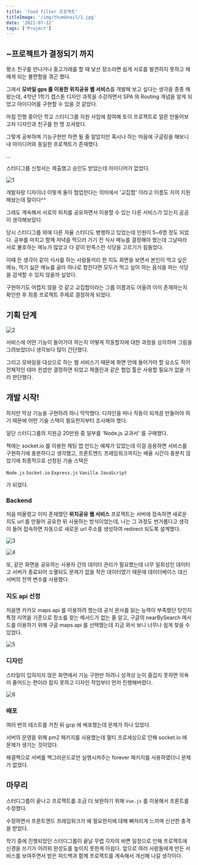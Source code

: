 ```yaml
---
title: 'food filter 프로젝트' 
titleImage: '/img/thumbnail/1.jpg'
date: '2021-07-12'
tags: ['Project']
---
```


## ~프로젝트가 결정되기 까지

평소 친구를 만나거나 중고거래를 할 때 낯선 장소라면 쉽게 서로를 발견하지 못하고 헤매게 되는 불편함을 겪곤 했다.

그래서 **모바일 gps 를 이용한 위치공유 웹 서비스**를 개발해 보고 싶다는 생각을 종종 해왔는데, 4학년 1학기 캡스톤 디자인 과목을 수강하면서 SPA 와 Routing 개념을 알게 되었고 아이디어를 구현할 수 있을 것 같았다.

마침 진행 중이던 학교 스터디그룹 지원 사업에 참여해 토이 프로젝트로 얼른 만들어보고자 디자인과 친구를 한 명 꼬셔왔다.

그렇게 공부하며 기능구현만 하면 될 줄 알았지만 혹시나 하는 마음에 구글링을 해보니 내 아이디어와 동일한 프로젝트가 존재했다.

...

스터디그룹 신청서는 제출했고 승인도 받았는데 아이디어가 없었다. 

![1](./1.jpg)

개발자랑 디자이너 이렇게 둘이 협업한다는 의미에서 '교집합' 이라고 이름도 지어 지원해놨는데 말이다^^

그래도 계속해서 서로의 위치를 공유하면서 이용할 수 있는 다른 서비스가 있는지 곰곰이 생각해보았다.

당시 스터디그룹 외에 다른 자율 스터디도 병행하고 있었는데 인원이 5~6명 정도 되었다. 공부를 마치고 함께 저녁을 먹으러 가기 전 식사 메뉴를 결정해야 했는데 그날따라 서로 불호하는 메뉴가 많았고 다 같이 만족스런 식당을 고르기가 힘들었다.

이때 든 생각이 같이 식사를 하는 사람들끼리 한 지도 화면을 보면서 본인이 먹고 싶은 메뉴, 먹기 싫은 메뉴를 골라 하나로 합친다면 모두가 먹고 싶어 하는 음식을 파는 식당을 검색할 수 있지 않을까 싶었다.

구현하기도 어렵지 않을 것 같고 교집합이라는 그룹 이름과도 어울려 이미 존재하는지 확인한 후 최종 프로젝트 주제로 결정하게 되었다.

## 기획 단계

![2](./2.png)

서비스에 어떤 기능이 들어가야 하는지 어떻게 작동할지에 대한 과정을 상의하며 그림을 그려보았더니 생각보다 많이 간단했다.

그리고 모바일을 대상으로 하는 웹 서비스기 때문에 화면 안에 들어가야 할 요소도 적어 전체적인 테마 컨셉만 결정하면 되었고 제플린과 같은 협업 툴은 사용할 필요가 없을 거라 판단했다.

## 개발 시작!

하지만 막상 기능을 구현하려 하니 막막했다. 디자인을 떠나 작동이 되게끔 만들어야 하기 때문에 어떤 기술 스택이 필요한지부터 조사해야 했다.

일단 스터디그룹의 지원금 20만원 중 일부를 'Node.js 교과서' 를 구매했다.

책에는 socket.io 를 이용한 채팅 앱 만드는 예제가 있었는데 이걸 응용하면 서비스를 구현하기에 충분하다고 생각했고, 프론트엔드 프레임워크까지는 배울 시간이 충분치 않았기에 최종적으로 선정된 기술 스택은

`Node.js` `Socket.io` `Express.js` `Vanilla JavaScript`

가 되었다.

### Backend

처음 떠올렸고 이미 존재했던 **위치공유 웹 서비스** 프로젝트는 서버에 접속하면 새로운 지도 url 를 만들어 공유한 뒤 사용하는 방식이었는데, 나는 그 과정도 번거롭다고 생각이 들어 접속하면 자동으로 새로운 url 주소를 생성하여 redirect 되도록 설계했다.

![3](./3.png)

![4](./4.jpg)
 
또, 같은 화면을 공유하는 사용자 간의 데이터 관리가 필요했는데 너무 일회성인 데이터고 서버가 종료되어 소멸되도 문제가 없을 작은 데이터였기 때문에 데이터베이스 대신 서버의 전역 변수를 사용했다.

### 지도 api 선정

처음엔 카카오 maps api 를 이용하려 했는데 공식 문서를 읽는 능력이 부족했던 탓인지 특정 지역을 기준으로 장소를 찾는 메서드가 없는 줄 알고, 구글의 nearBySearch 메서드를 이용하기 위해 구글 maps api 를 선택했는데 지금 와서 보니 너무나 쉽게 찾을 수 있었다.

![5](./5.png)

### 디자인

스타일이 입혀지지 않은 화면에서 기능 구현만 하려니 성격상 눈이 즐겁지 못하면 의욕이 줄어드는 편이라 참지 못하고 디자인 작업부터 먼저 진행해버렸다.

![6](./6.png)

### 배포

여러 번의 테스트를 거친 뒤 gcp 에 배포했는데 문제가 하나 있었다.

서버의 운영을 위해 pm2 패키지를 사용했는데 멀티 프로세싱으로 인해 socket.io 에 문제가 생기는 것이었다.

해결책으로 서버를 백그라운드로만 실행시켜주는 forever 패키지를 사용하였더니 문제가 없었다.

## 마무리

스터디그룹이 끝나고 프로젝트를 조금 더 보완하기 위해 `Vue.js` 를 이용해서 프론트를 수정했다.

수정하면서 프론트엔드 프레임워크가 왜 필요한지에 대해 뼈저리게 느끼며 신선한 충격을 받았다.

학기 중에 진행되었던 스터디그룹이 끝날 무렵 각자의 바쁜 일정으로 인해 프로젝트에 신경을 쓰기가 어려워 완성도를 높이지 못한게 아쉽다. 앞으로 여러 사람들에게 만든 서비스를 보여주면서 받은 피드백과 함께 프로젝트를 계속해서 개선해 나갈 생각이다.